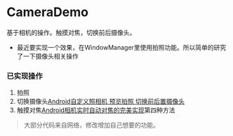 # CameraDemo
基于相机的操作。触摸对焦，切换前后摄像头。
  
- 最近要实现一个效果，在WindowManager里使用拍照功能。所以简单的研究了一下摄像头相关操作  
### 已实现操作  
1. 拍照  
2. 切换摄像头[Android自定义照相机 预览拍照 切换前后置摄像头](http://blog.csdn.net/gf771115/article/details/19438409)  
3. 触摸对焦[Android相机实时自动对焦的完美实现](http://blog.csdn.net/huweigoodboy/article/details/51378751)第四种方法  
> 大部分代码来自网络，修改增加自己想要的功能。
